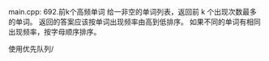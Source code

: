 main.cpp:
692.前k个高频单词
给一非空的单词列表，返回前 k 个出现次数最多的单词。
返回的答案应该按单词出现频率由高到低排序。
如果不同的单词有相同出现频率，按字母顺序排序。

使用优先队列/
